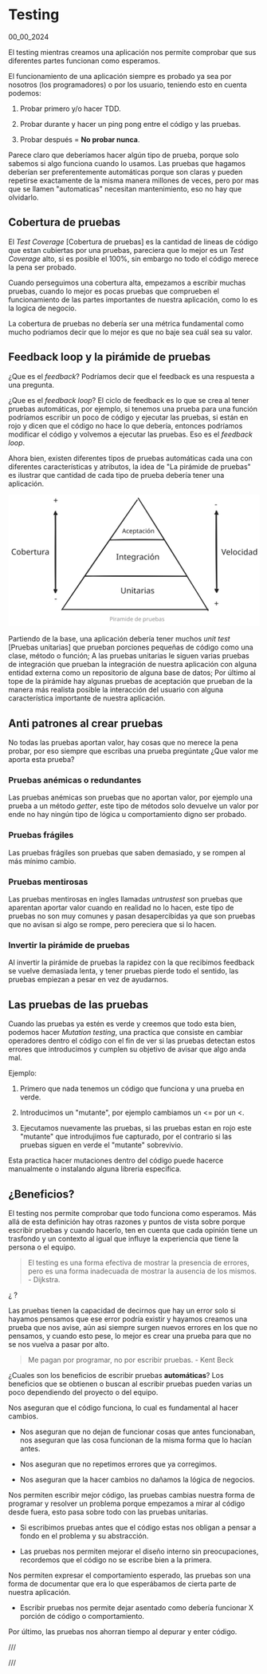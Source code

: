 # Testing
00_00_2024

El testing mientras creamos una aplicación nos permite comprobar que sus diferentes partes funcionan como esperamos.

El funcionamiento de una aplicación siempre es probado ya sea por nosotros (los programadores) o por los usuario, teniendo esto en cuenta podemos: 

1. Probar primero y/o hacer TDD.

2. Probar durante y hacer un ping pong entre el código y las pruebas.

3. Probar después = **No probar nunca**.

Parece claro que deberíamos hacer algún tipo de prueba, porque solo sabemos si algo funciona cuando lo usamos. Las pruebas que hagamos deberían ser preferentemente automáticas porque son claras y pueden repetirse exactamente de la misma manera millones de veces, pero por mas que se llamen "automaticas" necesitan mantenimiento, eso no hay que olvidarlo.

## Cobertura de pruebas

El *Test Coverage* [Cobertura de pruebas] es la cantidad de lineas de código que estan cubiertas por una pruebas, pareciera que lo mejor es un *Test Coverage* alto, si es posible el 100%, sin embargo no todo el código merece la pena ser probado.

Cuando perseguimos una cobertura alta, empezamos a escribir muchas pruebas, cuando lo mejor es pocas pruebas que comprueben el funcionamiento de las partes importantes de nuestra aplicación, como lo es la logica de negocio.

La cobertura de pruebas no debería ser una métrica fundamental como mucho podriamos decir que lo mejor es que no baje sea cuál sea su valor.

## Feedback loop y la pirámide de pruebas

¿Que es el *feedback*? Podríamos decir que el feedback es una respuesta a una pregunta.

¿Que es el *feedback loop*? El ciclo de feedback es lo que se crea al tener pruebas automáticas, por ejemplo, si tenemos una prueba para una función podríamos escribir un poco de código y ejecutar las pruebas, si están en rojo y dicen que el código no hace lo que debería, entonces podríamos modificar el código y volvemos a ejecutar las pruebas. Eso es el *feedback loop*.

Ahora bien, existen diferentes tipos de pruebas automáticas cada una con diferentes características y atributos, la idea de "La pirámide de pruebas" es ilustrar que cantidad de cada tipo de prueba debería tener una aplicación.

![Pirámide del testing o pirámide de pruebas](../imagenes/Piramide_de_pruebas.svg)

Partiendo de la base, una aplicación debería tener muchos *unit test* [Pruebas unitarias] que prueban porciones pequeñas de código como una clase, método o función; A las pruebas unitarias le siguen varias pruebas de integración que prueban la integración de nuestra aplicación con alguna entidad externa como un repositorio de alguna base de datos; Por último al tope de la pirámide hay algunas pruebas de aceptación que prueban de la manera más realista posible la interacción del usuario con alguna característica importante de nuestra aplicación.

## Anti patrones al crear pruebas

No todas las pruebas aportan valor, hay cosas que no merece la pena probar, por eso siempre que escribas una prueba pregúntate ¿Que valor me aporta esta prueba?

### Pruebas anémicas o redundantes

Las pruebas anémicas son pruebas que no aportan valor, por ejemplo una prueba a un método *getter*, este tipo de métodos solo devuelve un valor por ende no hay ningún tipo de lógica u comportamiento digno ser probado. 

### Pruebas frágiles

Las pruebas frágiles son pruebas que saben demasiado, y se rompen al más mínimo cambio.

### Pruebas mentirosas

Las pruebas mentirosas en ingles llamadas *untrustest* son pruebas que aparentan aportar valor cuando en realidad no lo hacen, este tipo de pruebas no son muy comunes y pasan desapercibidas ya que son pruebas que no avisan si algo se rompe, pero pereciera que si lo hacen.

### Invertir la pirámide de pruebas

Al invertir la pirámide de pruebas la rapidez con la que recibimos feedback se vuelve demasiada lenta, y tener pruebas pierde todo el sentido, las pruebas empiezan a pesar en vez de ayudarnos.

## Las pruebas de las pruebas

Cuando las pruebas ya estén es verde y creemos que todo esta bien, podemos hacer *Mutation testing*, una practica que consiste en cambiar operadores dentro el código con el fin de ver si las pruebas detectan estos errores que introducimos y cumplen su objetivo de avisar que algo anda mal.

Ejemplo:

1. Primero que nada tenemos un código que funciona y una prueba en verde.

2. Introducimos un "mutante", por ejemplo cambiamos un <= por un <. 

3. Ejecutamos nuevamente las pruebas, si las pruebas estan en rojo este "mutante" que introdujimos fue capturado, por el contrario si las pruebas siguen en verde el "mutante" sobrevivio.

Esta practica hacer mutaciones dentro del código puede hacerce manualmente o instalando alguna libreria especifica.

## ¿Beneficios?

El testing nos permite comprobar que todo funciona como esperamos. Más allá de esta definición hay otras razones y puntos de vista sobre porque escribir pruebas y cuando hacerlo, ten en cuenta que cada opinión tiene un trasfondo y un contexto al igual que influye la experiencia que tiene la persona o el equipo.

> El testing es una forma efectiva de mostrar la presencia de errores, pero es una forma inadecuada de mostrar la ausencia de los mismos. - Dijkstra.

¿ ?

Las pruebas tienen la capacidad de decirnos que hay un error solo si hayamos pensamos que ese error podría existir y hayamos creamos una prueba que nos avise, aún asi siempre surgen nuevos errores en los que no pensamos, y cuando esto pese, lo mejor es crear una prueba para que no se nos vuelva a pasar por alto.

> Me pagan por programar, no por escribir pruebas. - Kent Beck

¿Cuales son los beneficios de escribir pruebas **automáticas**? Los beneficios que se obtienen o buscan al escribir pruebas pueden varias un poco dependiendo del proyecto o del equipo.

Nos aseguran que el código funciona, lo cual es fundamental al hacer cambios.

* Nos aseguran que no dejan de funcionar cosas que antes funcionaban, nos aseguran que las cosa funcionan de la misma forma que lo hacían antes.

* Nos aseguran que no repetimos errores que ya corregimos.

* Nos aseguran que la hacer cambios no dañamos la lógica de negocios.

Nos permiten escribir mejor código, las pruebas cambias nuestra forma de programar y resolver un problema porque empezamos a mirar al código desde fuera, esto pasa sobre todo con las pruebas unitarias.

* Si escribimos pruebas antes que el código estas nos obligan a pensar a fondo en el problema y su abstracción.

* Las pruebas nos permiten mejorar el diseño interno sin preocupaciones, recordemos que el código no se escribe bien a la primera.

Nos permiten expresar el comportamiento esperado, las pruebas son una forma de documentar que era lo que esperábamos de cierta parte de nuestra aplicación.

* Escribir pruebas nos permite dejar asentado como debería funcionar X porción de código o comportamiento.

Por último, las pruebas nos ahorran tiempo al depurar y enter código.

///

///